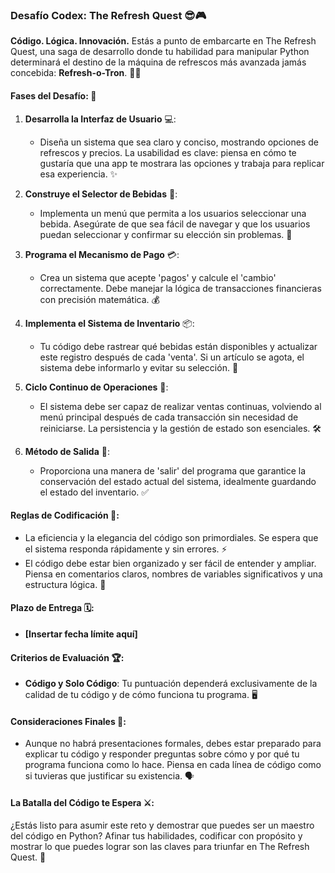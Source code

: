 ### **Desafío Codex: The Refresh Quest** 😎🎮

**Código. Lógica. Innovación.** Estás a punto de embarcarte en The Refresh Quest, una saga de desarrollo donde tu habilidad para manipular Python determinará el destino de la máquina de refrescos más avanzada jamás concebida: **Refresh-o-Tron**. 🐍🥤

#### **Fases del Desafío:** 🚀

1. **Desarrolla la Interfaz de Usuario** 💻:

   - Diseña un sistema que sea claro y conciso, mostrando opciones de refrescos y precios. La usabilidad es clave: piensa en cómo te gustaría que una app te mostrara las opciones y trabaja para replicar esa experiencia. ✨

2. **Construye el Selector de Bebidas** 🍹:

   - Implementa un menú que permita a los usuarios seleccionar una bebida. Asegúrate de que sea fácil de navegar y que los usuarios puedan seleccionar y confirmar su elección sin problemas. 🧭

3. **Programa el Mecanismo de Pago** 💳:

   - Crea un sistema que acepte 'pagos' y calcule el 'cambio' correctamente. Debe manejar la lógica de transacciones financieras con precisión matemática. 💰

4. **Implementa el Sistema de Inventario** 📦:

   - Tu código debe rastrear qué bebidas están disponibles y actualizar este registro después de cada 'venta'. Si un artículo se agota, el sistema debe informarlo y evitar su selección. 🔄

5. **Ciclo Continuo de Operaciones** 🔄:

   - El sistema debe ser capaz de realizar ventas continuas, volviendo al menú principal después de cada transacción sin necesidad de reiniciarse. La persistencia y la gestión de estado son esenciales. 🛠️

6. **Método de Salida** 🚪:
   - Proporciona una manera de 'salir' del programa que garantice la conservación del estado actual del sistema, idealmente guardando el estado del inventario. ✅

#### **Reglas de Codificación** 📐:

- La eficiencia y la elegancia del código son primordiales. Se espera que el sistema responda rápidamente y sin errores. ⚡
- El código debe estar bien organizado y ser fácil de entender y ampliar. Piensa en comentarios claros, nombres de variables significativos y una estructura lógica. 🧠

#### **Plazo de Entrega** 🗓️:

- **[Insertar fecha límite aquí]**

#### **Criterios de Evaluación** 🏆:

- **Código y Solo Código**: Tu puntuación dependerá exclusivamente de la calidad de tu código y de cómo funciona tu programa. 🖥️

#### **Consideraciones Finales** 🤔:

- Aunque no habrá presentaciones formales, debes estar preparado para explicar tu código y responder preguntas sobre cómo y por qué tu programa funciona como lo hace. Piensa en cada línea de código como si tuvieras que justificar su existencia. 🗣️

#### **La Batalla del Código te Espera** ⚔️:

¿Estás listo para asumir este reto y demostrar que puedes ser un maestro del código en Python? Afinar tus habilidades, codificar con propósito y mostrar lo que puedes lograr son las claves para triunfar en The Refresh Quest. 🌟
